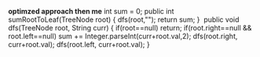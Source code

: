 **optimzed approach  then me**
int sum = 0;
public int sumRootToLeaf(TreeNode root) {
dfs(root,"");
return sum;
}
​
public void dfs(TreeNode root, String curr) {
if(root==null) return;
if(root.right==null && root.left==null)
sum += Integer.parseInt(curr+root.val,2);
dfs(root.right, curr+root.val);
dfs(root.left, curr+root.val);
}